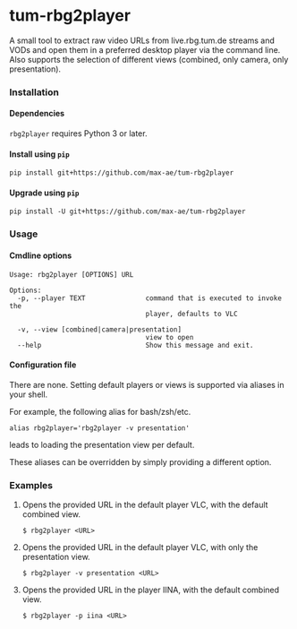 # tum-rbg2player
A small tool to extract raw video URLs from live.rbg.tum.de streams and VODs and open them in a preferred desktop player via the command line. Also supports the selection of different views (combined, only camera, only presentation).


### Installation

#### Dependencies

`rbg2player` requires Python 3 or later.

#### Install using `pip`

```
pip install git+https://github.com/max-ae/tum-rbg2player
```

#### Upgrade using `pip`

```
pip install -U git+https://github.com/max-ae/tum-rbg2player
```

### Usage

#### Cmdline options

```
Usage: rbg2player [OPTIONS] URL

Options:
  -p, --player TEXT               command that is executed to invoke the
                                  player, defaults to VLC

  -v, --view [combined|camera|presentation]
                                  view to open
  --help                          Show this message and exit.
```
#### Configuration file

There are none. Setting default players or views is supported via aliases in your shell.

For example, the following alias for bash/zsh/etc.

    alias rbg2player='rbg2player -v presentation'

leads to loading the presentation view per default. 

These aliases can be overridden by simply providing a different option.
 
### Examples

1. Opens the provided URL in the default player VLC, with the default combined view.

    ```
    $ rbg2player <URL>
   ```
1. Opens the provided URL in the default player VLC, with only the presentation view.

    ```
    $ rbg2player -v presentation <URL>
   ```
3. Opens the provided URL in the player IINA, with the default combined view.

    ```
    $ rbg2player -p iina <URL>
   ```